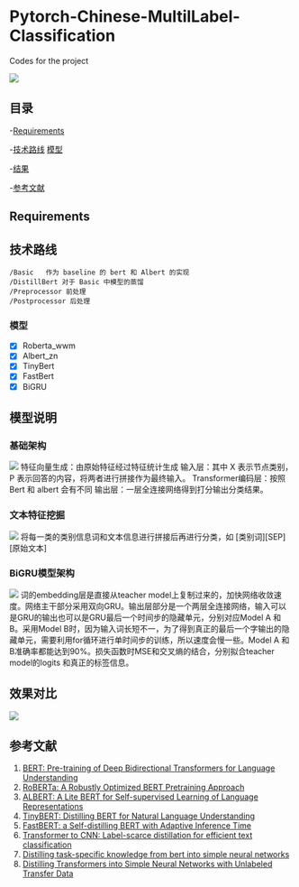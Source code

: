 # Pytorch-Chinese-MultilLabel-Classification
Codes for the project

![](https://gitee.com/feiyuxiao/blogimage/raw/master/img/bairong.gif) 

## 目录

-[Requirements](#Requirements)

-[技术路线](#技术路线)
    [模型](#模型) 

-[结果](#结果)

-[参考文献](#参考文献) 

## Requirements

## 技术路线 

```
/Basic   作为 baseline 的 bert 和 Albert 的实现
/DistillBert 对于 Basic 中模型的蒸馏
/Preprocessor 前处理
/Postprocessor 后处理
```

### 模型

- [x] Roberta_wwm
- [x] Albert_zn
- [x] TinyBert
- [x] FastBert
- [x] BiGRU

## 模型说明
### 基础架构
![](https://gitee.com/feiyuxiao/blogimage/raw/master/img/bert_base.png)
特征向量生成：由原始特征经过特征统计生成
输入层：其中 X 表示节点类别，P 表示回答的内容，将两者进行拼接作为最终输入。
Transformer编码层：按照 Bert 和 albert 会有不同
输出层：一层全连接网络得到打分输出分类结果。

### 文本特征挖掘
![](https://gitee.com/feiyuxiao/blogimage/raw/master/img/pre_bert.png)
将每一类的类别信息词和文本信息进行拼接后再进行分类，如 [类别词][SEP][原始文本]

### BiGRU模型架构
![](https://gitee.com/feiyuxiao/blogimage/raw/master/img/bert_lstm.png)
词的embedding层是直接从teacher model上复制过来的，加快网络收敛速度。网络主干部分采用双向GRU。输出层部分是一个两层全连接网络，输入可以是GRU的输出也可以是GRU最后一个时间步的隐藏单元，分别对应Model A 和B。采用Model B时，因为输入词长短不一，为了得到真正的最后一个字输出的隐藏单元，需要利用for循环进行单时间步的训练，所以速度会慢一些。Model A 和B准确率都能达到90%。损失函数时MSE和交叉熵的结合，分别拟合teacher model的logits 和真正的标签信息。

## 效果对比
![](https://gitee.com/feiyuxiao/blogimage/raw/master/img/bert_final.png)
## 参考文献

1. [BERT: Pre-training of Deep Bidirectional Transformers for Language Understanding](https://arxiv.org/abs/1810.04805)
2. [RoBERTa: A Robustly Optimized BERT Pretraining Approach](https://arxiv.org/abs/1907.11692)
3. [ALBERT: A Lite BERT for Self-supervised Learning of Language Representations](https://arxiv.org/abs/1909.11942)
4. [TinyBERT: Distilling BERT for Natural Language Understanding](https://arxiv.org/abs/1909.10351)
5. [FastBERT: a Self-distilling BERT with Adaptive Inference Time](https://arxiv.org/abs/2004.02178)
6. [Transformer to CNN: Label-scarce distillation for efficient text classification](https://link.zhihu.com/?target=https%3A//arxiv.org/abs/1909.03508)
7. [Distilling task-specific knowledge from bert into simple neural networks](https://link.zhihu.com/?target=https%3A//arxiv.org/abs/1903.12136)
8. [Distilling Transformers into Simple Neural Networks with Unlabeled Transfer Data](https://link.zhihu.com/?target=https%3A//arxiv.org/abs/1910.01769) 

